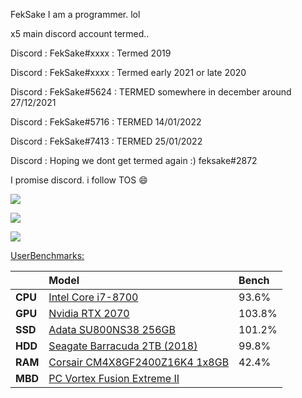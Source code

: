FekSake
I am a programmer. lol

x5 main discord account termed..

Discord : FekSake#xxxx : Termed 2019

Discord : FekSake#xxxx : Termed early 2021 or late 2020

Discord : FekSake#5624 : TERMED somewhere in december around 27/12/2021

Discord : FekSake#5716 : TERMED 14/01/2022

Discord : FekSake#7413 : TERMED 25/01/2022

Discord : Hoping we dont get termed again :) feksake#2872

I promise discord. i follow TOS 😄

<a>
    <img src="https://komarev.com/ghpvc/?username=feksake">
</a>

![](https://github-readme-stats.vercel.app/api?username=FekSake&theme=radical)

![](https://github-readme-stats.vercel.app/api/top-langs/?username=FekSake&theme=radical)

[UserBenchmarks:](https://www.userbenchmark.com/UserRun/50283704)  

||Model|Bench
:----|:----|:----|
**CPU**|[Intel Core i7-8700](https://cpu.userbenchmark.com/Intel-Core-i7-8700/Rating/3940)|93.6%
**GPU**|[Nvidia RTX 2070](https://gpu.userbenchmark.com/Nvidia-RTX-2070/Rating/4029)|103.8%
**SSD**|[Adata SU800NS38 256GB](https://ssd.userbenchmark.com/SpeedTest/203588/ADATA-SU800NS38)|101.2%
**HDD**|[Seagate Barracuda 2TB (2018)](https://hdd.userbenchmark.com/SpeedTest/466743/ST2000DM008-2FR102)|99.8%
**RAM**|[Corsair CM4X8GF2400Z16K4 1x8GB](https://ram.userbenchmark.com/SpeedTest/737043/Corsair-CM4X8GF2400Z16K4-1x8GB)|42.4%
**MBD**|[PC Vortex Fusion Extreme II](https://www.userbenchmark.com/System/PC-Vortex-Fusion-Extreme-II/136980)|
